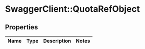 # SwaggerClient::QuotaRefObject

## Properties
Name | Type | Description | Notes
------------ | ------------- | ------------- | -------------


